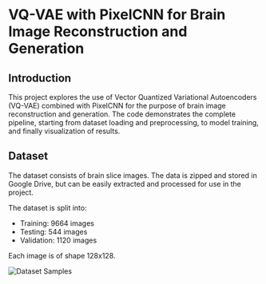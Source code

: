 # VQ-VAE with PixelCNN for Brain Image Reconstruction and Generation

## Introduction

This project explores the use of Vector Quantized Variational Autoencoders (VQ-VAE) combined with PixelCNN for the purpose of brain image reconstruction and generation. The code demonstrates the complete pipeline, starting from dataset loading and preprocessing, to model training, and finally visualization of results.

## Dataset

The dataset consists of brain slice images. The data is zipped and stored in Google Drive, but can be easily extracted and processed for use in the project. 

The dataset is split into:
- Training: 9664 images
- Testing: 544 images
- Validation: 1120 images

Each image is of shape 128x128.

![Dataset Samples](path_to_dataset_samples_image)
